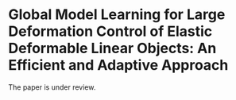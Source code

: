 # Global Model Learning for Large Deformation Control of Elastic Deformable Linear Objects: An Efficient and Adaptive Approach

The paper is under review.